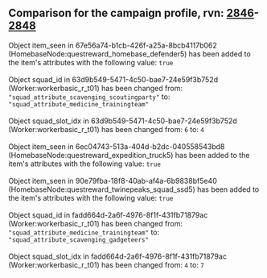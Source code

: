 ## Comparison for the campaign profile, rvn: [2846](https://github.com/PRO100KatYT/FortniteProfileRevisions/tree/main/profiles/campaign/2846%20campaign.json)-[2848](https://github.com/PRO100KatYT/FortniteProfileRevisions/tree/main/profiles/campaign/2848%20campaign.json)

Object item_seen in 67e56a74-b1cb-426f-a25a-8bcb4117b062 (HomebaseNode:questreward_homebase_defender5) has been added to the item's attributes with the following value: `true`
<br><br>
Object squad_id in 63d9b549-5471-4c50-bae7-24e59f3b752d (Worker:workerbasic_r_t01) has been changed from: `"squad_attribute_scavenging_scoutingparty"` to: `"squad_attribute_medicine_trainingteam"`
<br><br>
Object squad_slot_idx in 63d9b549-5471-4c50-bae7-24e59f3b752d (Worker:workerbasic_r_t01) has been changed from: `6` to: `4`
<br><br>
Object item_seen in 6ec04743-513a-404d-b2dc-040558543bd8 (HomebaseNode:questreward_expedition_truck5) has been added to the item's attributes with the following value: `true`
<br><br>
Object item_seen in 90e79fba-18f8-40ab-af4a-6b9838bf5e40 (HomebaseNode:questreward_twinepeaks_squad_ssd5) has been added to the item's attributes with the following value: `true`
<br><br>
Object squad_id in fadd664d-2a6f-4976-8f1f-431fb71879ac (Worker:workerbasic_r_t01) has been changed from: `"squad_attribute_medicine_trainingteam"` to: `"squad_attribute_scavenging_gadgeteers"`
<br><br>
Object squad_slot_idx in fadd664d-2a6f-4976-8f1f-431fb71879ac (Worker:workerbasic_r_t01) has been changed from: `4` to: `7`
<br><br>
